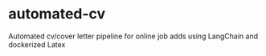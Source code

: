 # automated-cv
Automated cv/cover letter pipeline for online job adds using LangChain and dockerized Latex
